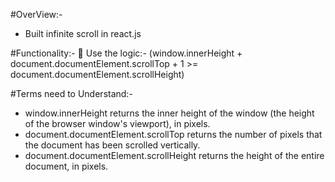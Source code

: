 #OverView:-
- Built infinite scroll in react.js

#Functionality:-
🚀 Use the logic:-
(window.innerHeight + document.documentElement.scrollTop + 1 >= document.documentElement.scrollHeight)

#Terms need to Understand:-
- window.innerHeight returns the inner height of the window (the height of the browser window's viewport), in pixels.
- document.documentElement.scrollTop returns the number of pixels that the document has been scrolled vertically.
- document.documentElement.scrollHeight returns the height of the entire document, in pixels.
